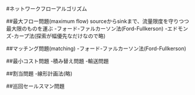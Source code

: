 #ネットワークフローアルゴリズム

##最大フロー問題(maximum flow)
sourceからsinkまで、流量限度を守りつつ最大限のものを運ぶ
-フォード-ファルカーソン法(Ford-Fullkerson)
-エドモンズ-カープ法(探索が幅優先なだけなので略)

##マッチング問題(matching)
-フォード-ファルカーソン法(Ford-Fullkerson)

##最小コスト問題
-積み替え問題
-輸送問題

##割当問題
-線形計画法(略)

##巡回セールスマン問題